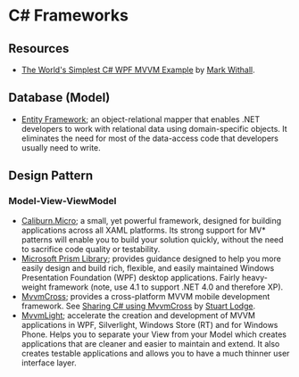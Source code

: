 C# Frameworks
=============

## Resources

- [The World's Simplest C# WPF MVVM Example](http://www.markwithall.com/programming/2013/03/01/worlds-simplest-csharp-wpf-mvvm-example.html)
  by [Mark Withall](http://www.markwithall.com/).

## Database (Model)

- [Entity Framework](http://msdn.microsoft.com/en-gb/data/ef.aspx); an object-relational mapper that enables .NET
  developers to work with relational data using domain-specific objects. It eliminates the need for most of the
  data-access code that developers usually need to write.

## Design Pattern

### Model-View-ViewModel

- [Caliburn.Micro](http://caliburnmicro.com/); a small, yet powerful framework, designed for building applications
  across all XAML platforms. Its strong support for MV* patterns will enable you to build your solution quickly, without
  the need to sacrifice code quality or testability.
- [Microsoft Prism Library](http://msdn.microsoft.com/en-us/library/gg430869.aspx); provides guidance designed to help
  you more easily design and build rich, flexible, and easily maintained Windows Presentation Foundation (WPF) desktop
  applications. Fairly heavy-weight framework (note, use 4.1 to support .NET 4.0 and therefore XP).
- [MvvmCross](https://github.com/MvvmCross/MvvmCross); provides a cross-platform MVVM mobile development framework. See
  [Sharing C# using MvvmCross](http://vimeo.com/68375201) by [Stuart Lodge](https://github.com/slodge).
- [MvvmLight](http://www.mvvmlight.net/); accelerate the creation and development of MVVM applications in WPF,
  Silverlight, Windows Store (RT) and for Windows Phone. Helps you to separate your View from your Model which creates
  applications that are cleaner and easier to maintain and extend. It also creates testable applications and allows you
  to have a much thinner user interface layer.
